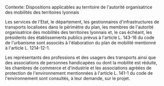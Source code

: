 Contexte: Dispositions applicables au territoire de l'autorité organisatrice des mobilités des territoires lyonnais

Les services de l'Etat, le département, les gestionnaires d'infrastructures de transports localisées dans le périmètre du plan, les membres de l'autorité organisatrice des mobilités des territoires lyonnais et, le cas échéant, les présidents des établissements publics prévus à l'article L. 143-16 du code de l'urbanisme sont associés à l'élaboration du plan de mobilité mentionné à l'article L. 1214-12-1.

Les représentants des professions et des usagers des transports ainsi que des associations de personnes handicapées ou dont la mobilité est réduite, les chambres de commerce et d'industrie et les associations agréées de protection de l'environnement mentionnées à l'article L. 141-1 du code de l'environnement sont consultés, à leur demande, sur le projet.
